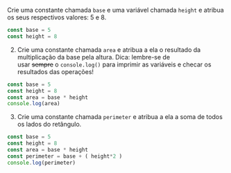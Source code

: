 Crie uma constante chamada `base` e uma variável chamada `height` e atribua os seus respectivos valores: 5 e 8.

```jsx
const base = 5
const height = 8
```

2. Crie uma constante chamada `area` e atribua a ela o resultado da multiplicação da base pela altura. Dica: lembre-se de usar ~~sempre~~ o `console.log()` para imprimir as variáveis e checar os resultados das operações!

```jsx
const base = 5
const height = 8
const area = base * height
console.log(area)
```

3. Crie uma constante chamada `perimeter` e atribua a ela a soma de todos os lados do retângulo.

```jsx
const base = 5
const height = 8
const area = base * height
const perimeter = base + ( height*2 )
console.log(perimeter)
```